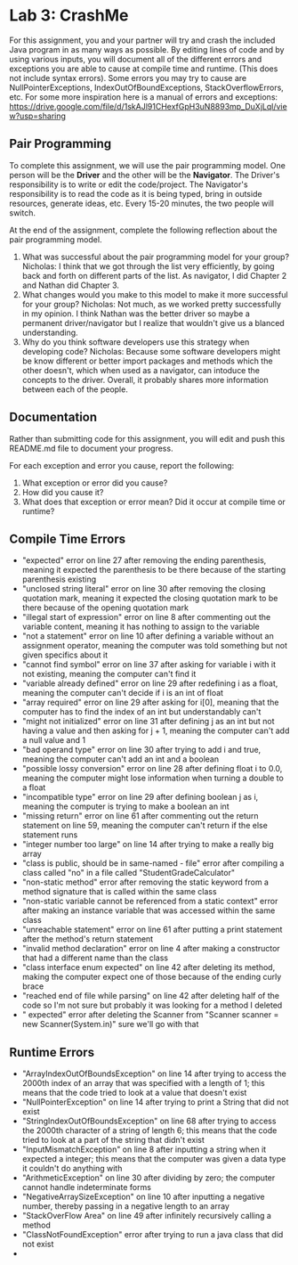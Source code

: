# Lab 3: CrashMe

For this assignment, you and your partner will try and crash the included Java program in as many ways as possible. By editing lines of code and by using various inputs, you will document all of the different errors and exceptions you are able to cause at compile time and runtime. (This does not include syntax errors). Some errors you may try to cause are NullPointerExceptions, IndexOutOfBoundExceptions, StackOverflowErrors, etc. For some more inspiration here is a manual of errors and exceptions: https://drive.google.com/file/d/1skAJl91CHexfGpH3uN8893mp_DuXjLql/view?usp=sharing

## Pair Programming
To complete this assignment, we will use the pair programming model. One person will be the **Driver** and the other will be the **Navigator**. The Driver's responsibility is to write or edit the code/project. The Navigator's responsibility is to read the code as it is being typed, bring in outside resources, generate ideas, etc. Every 15-20 minutes, the two people will switch.  

At the end of the assignment, complete the following reflection about the pair programming model.
1. What was successful about the pair programming model for your group?
Nicholas: I think that we got through the list very efficiently, by going back and forth on different parts of the list. As navigator, I did Chapter 2 and Nathan did Chapter 3.
2. What changes would you make to this model to make it more successful for your group?
Nicholas: Not much, as we worked pretty successfully in my opinion. I think Nathan was the better driver so maybe a permanent driver/navigator but I realize that wouldn't give us a blanced understanding.
3. Why do you think software developers use this strategy when developing code?
Nicholas: Because some software developers might be know different or better import packages and methods which the other doesn't, which when used as a navigator, can intoduce the concepts to the driver. Overall, it probably shares more information between each of the people.
## Documentation
Rather than submitting code for this assignment, you will edit and push this README.md file to document your progress.

For each exception and error you cause, report the following:
1. What exception or error did you cause?
2. How did you cause it?
3. What does that exception or error mean? Did it occur at compile time or runtime?

## Compile Time Errors
- "expected" error on line 27 after removing the ending parenthesis, meaning it expected the parenthesis to be there because of the starting parenthesis existing
- "unclosed string literal" error on line 30 after removing the closing quotation mark, meaning it expected the closing quotation mark to be there because of the opening quotation mark
- "illegal start of expression" error on line 8 after commenting out the variable content, meaning it has nothing to assign to the variable 
- "not a statement" error on line 10 after defining a variable without an assignment operator, meaning the computer was told something but not given specifics about it
- "cannot find symbol" error on line 37 after asking for variable i with it not existing, meaning the computer can't find it
- "variable already defined" error on line 29 after redefining i as a float, meaning the computer can't decide if i is an int of float
- "array required" error on line 29 after asking for i[0], meaning that the computer has to find the index of an int but understandably can't
- "might not initialized" error on line 31 after defining j as an int but not having a value and then asking for j + 1, meaning the computer can't add a null value and 1
- "bad operand type" error on line 30 after trying to add i and true, meaning the computer can't add an int and a boolean
- "possible lossy conversion" error on line 28 after defining float i to 0.0, meaning the computer might lose information when turning a double to a float
- "incompatible type" error on line 29 after defining boolean j as i, meaning the computer is trying to make a boolean an int
- "missing return" error on line 61 after commenting out the return statement on line 59, meaning the computer can't return if the else statement runs
- "integer number too large" on line 14 after trying to make a really big array
- "class is public, should be in same-named - file" error after compiling a class called "no" in a file called "StudentGradeCalculator"
- "non-static method" error after removing the static keyword from a method signature that is called within the same class
- "non-static variable cannot be referenced from a static context" error after making an instance variable that was accessed within the same class
- "unreachable statement" error on line 61 after putting a print statement after the method's return statement
- "invalid method declaration" error on line 4 after making a constructor that had a different name than the class
- "class interface enum expected" on line 42 after deleting its method, making the computer expect one of those because of the ending curly brace
- "reached end of file while parsing" on line 42 after deleting half of the code so I'm not sure but probably it was looking for a method I deleted
- "<Identifier> expected" error after deleting the Scanner from "Scanner scanner = new Scanner(System.in)" sure we'll go with that


## Runtime Errors
- "ArrayIndexOutOfBoundsException" on line 14 after trying to access the 2000th index of an array that was specified with a length of 1; this means that the code tried to look at a value that doesn't exist
- "NullPointerException" on line 14 after trying to print a String that did not exist
- "StringIndexOutOfBoundsException" on line 68 after trying to access the 2000th character of a string of length 6; this means that the code tried to look at a part of the string that didn't exist
- "InputMismatchException" on line 8 after inputting a string when it expected a integer; this means that the computer was given a data type it couldn't do anything with
- "ArithmeticException" on line 30 after dividing by zero; the computer cannot handle indeterminate forms
- "NegativeArraySizeException" on line 10 after inputting a negative number, thereby passing in a negative length to an array
- "StackOverFlow Area" on line 49 after infinitely recursively calling a method
- "ClassNotFoundException" error after trying to run a java class that did not exist
- 